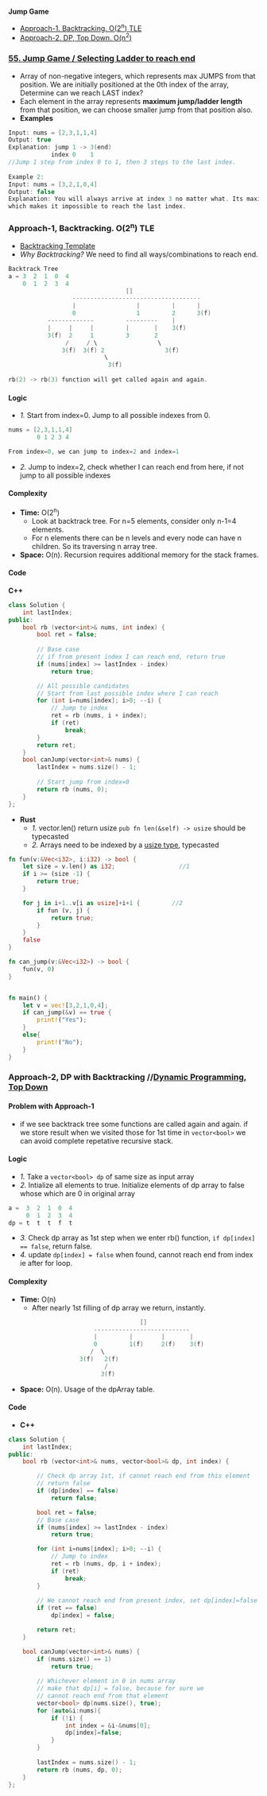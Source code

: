 **Jump Game**
- [Approach-1. Backtracking. O(2<sup>n</sup>) TLE](#apr1)
- [Approach-2. DP, Top Down. O(n<sup>2</sup>)](#apr2)

### [55. Jump Game / Selecting Ladder to reach end](https://leetcode.com/problems/jump-game/)
- Array of non-negative integers, which represents max JUMPS from that position. We are initially positioned at the 0th index of the array, Determine can we reach LAST index?
- Each element in the array represents **maximum jump/ladder length** from that position, we can choose smaller jump from that position also.
- **Examples**
```c
Input: nums = [2,3,1,1,4]
Output: true
Explanation: jump 1 -> 3(end)  
            index 0    1          
//Jump 1 step from index 0 to 1, then 3 steps to the last index.
  
Example 2:
Input: nums = [3,2,1,0,4]
Output: false
Explanation: You will always arrive at index 3 no matter what. Its maximum jump length is 0, 
which makes it impossible to reach the last index.
```

<a name=apr1></a>
### Approach-1, Backtracking. O(2<sup>n</sup>) TLE
- [Backtracking Template](/DS_Questions/Algorithms)
- _Why Backtracking?_ We need to find all ways/combinations to reach end.
```c
Backtrack Tree
a = 3  2  1  0  4
    0  1  2  3  4
                                 []
                  ------------------------------------         
                  |                 |         |      |
                  0                 1         2      3(f)
           -------------         ---------    |
           |     |     |         |       |    3(f)
           3(f)  2     1         3       2
                /     / \                 \
               3(f)  3(f) 2                 3(f)
                           \
                            3(f)
                            
rb(2) -> rb(3) function will get called again and again.
```
#### Logic
- _1._ Start from index=0. Jump to all possible indexes from 0.
```c
nums = [2,3,1,1,4]
        0 1 2 3 4

From index=0, we can jump to index=2 and index=1
```
- _2._ Jump to index=2, check whether I can reach end from here, if not jump to all possible indexes
#### Complexity
- **Time:** O(2<sup>n</sup>)
  - Look at backtrack tree. For n=5 elements, consider only n-1=4 elements.
  - For n elements there can be n levels and every node can have n children. So its traversing n array tree.
- **Space:** O(n). Recursion requires additional memory for the stack frames.

#### Code
**C++**
```cpp
class Solution {
    int lastIndex;
public:
    bool rb (vector<int>& nums, int index) {
        bool ret = false;
        
        // Base case
        // if from present index I can reach end, return true
        if (nums[index] >= lastIndex - index)
            return true;

        // All possible candidates
        // Start from last possible index where I can reach
        for (int i=nums[index]; i>0; --i) {
            // Jump to index
            ret = rb (nums, i + index);
            if (ret)
                break;
        }
        return ret;
    }
    bool canJump(vector<int>& nums) {
        lastIndex = nums.size() - 1;
        
        // Start jump from index=0
        return rb (nums, 0);
    }
};
```
- **Rust**
  - _1._ vector.len() return usize `pub fn len(&self) -> usize` should be typecasted
  - _2._ Arrays need to be indexed by a [usize type](/Languages/Programming_Languages/Rust/Data_Types), typecasted
```rs
fn fun(v:&Vec<i32>, i:i32) -> bool {
    let size = v.len() as i32;                  //1
    if i >= (size -1) {
        return true;
    }

    for j in i+1..v[i as usize]+i+1 {         //2
        if fun (v, j) {
            return true;
        }
    }
    false
}

fn can_jump(v:&Vec<i32>) -> bool {
    fun(v, 0)
}


fn main() {
    let v = vec![3,2,1,0,4];
    if can_jump(&v) == true {
        print!("Yes");
    }
    else{
        print!("No");
    }
}
```

<a name=apr2></a>
### Approach-2, DP with Backtracking         //[Dynamic Programming, Top Down](/DS_Questions/Algorithms)
#### Problem with Approach-1
- if we see backtrack tree some functions are called again and again. if we store result when we visited those for 1st time in `vector<bool>` we can avoid complete repetative recursive stack.
#### Logic
- _1._ Take a `vector<bool> dp` of same size as input array
- _2._ Intialize all elements to true. Initialize elements of dp array to false whose which are 0 in original array
```c
a =  3  2  1  0  4
     0  1  2  3  4
dp = t  t  t  f  t
```
- _3._ Check dp array as 1st step when we enter rb() function, `if dp[index] == false`, return false.
- _4._ update `dp[index] = false` when found, cannot reach end from index ie after for loop.
#### Complexity
- **Time:** O(n) 
  - After nearly 1st filling of dp array we return, instantly.
```c
                                     []
                        ---------------------------
                        |         |        |       |
                        0         1(f)     2(f)    3(f)
                       /  \
                    3(f)   2(f)
                           /
                          3(f) 

```
- **Space:** O(n). Usage of the dpArray table.
#### Code
- **C++**
```c++
class Solution {
    int lastIndex;
public:
    bool rb (vector<int>& nums, vector<bool>& dp, int index) {

        // Check dp array 1st, if cannot reach end from this element
        // return false
        if (dp[index] == false)
            return false;

        bool ret = false;
        // Base case
        if (nums[index] >= lastIndex - index)
            return true;

        for (int i=nums[index]; i>0; --i) {
            // Jump to index
            ret = rb (nums, dp, i + index);
            if (ret)
                break;
        }
        
        // We cannot reach end from present index, set dp[index]=false
        if (ret == false)
            dp[index] = false;

        return ret;
    }

    bool canJump(vector<int>& nums) {
        if (nums.size() == 1)
            return true;
            
        // Whichever element in 0 in nums array
        // make that dp[i] = false, because for sure we 
        // cannot reach end from that element
        vector<bool> dp(nums.size(), true);
        for (auto&i:nums){
            if (!i) {
                int index = &i-&nums[0];
                dp[index]=false;
            }
        }
        
        lastIndex = nums.size() - 1;
        return rb (nums, dp, 0);
    }
};
```
